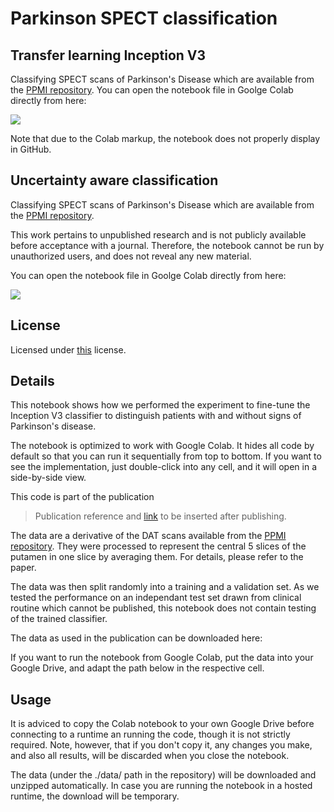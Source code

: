 # Parkinson SPECT classification

## Transfer learning Inception V3
Classifying SPECT scans of Parkinson's Disease which are available from the [PPMI repository](https://www.ppmi-info.org/access-data-specimens/download-data/). You can open the notebook file in Goolge Colab directly from here:

[<img src="https://colab.research.google.com/assets/colab-badge.svg">](https://colab.research.google.com/github/mtwenzel/parkinson-classification/blob/master/PPMI-InceptionV3.ipynb)

Note that due to the Colab markup, the notebook does not properly display in GitHub.

## Uncertainty aware classification
Classifying SPECT scans of Parkinson's Disease which are available from the [PPMI repository](https://www.ppmi-info.org/access-data-specimens/download-data/). 

This work pertains to unpublished research and is not publicly available before acceptance with a journal. Therefore, the notebook cannot be run by unauthorized users, and does not reveal any new material.

You can open the notebook file in Goolge Colab directly from here:

[<img src="https://colab.research.google.com/assets/colab-badge.svg">](https://colab.research.google.com/github/mtwenzel/parkinson-classification/blob/master/PPMI_Uncertainty.ipynb)

## License
Licensed under [this](LICENSE) license.

## Details
This notebook shows how we performed the experiment to fine-tune the Inception V3 classifier to distinguish patients with and without signs of Parkinson's disease.

The notebook is optimized to work with Google Colab. It hides all code by default so that you can run it sequentially from top to bottom. If you want to see the implementation, just double-click into any cell, and it will open in a side-by-side view.

This code is part of the publication 
> Publication reference and [link](dummy-link-not-working-yet) to be inserted after publishing.

The data are a derivative of the DAT scans available from the [PPMI repository](https://www.ppmi-info.org/access-data-specimens/download-data/). They were processed to represent the central 5 slices of the putamen in one slice by averaging them. For details, please refer to the paper.

The data was then split randomly into a training and a validation set. As we tested the performance on an independant test set drawn from clinical routine which cannot be published, this notebook does not contain testing of the trained classifier.

The data as used in the publication can be downloaded here:

If you want to run the notebook from Google Colab, put the data into your Google Drive, and adapt the path below in the respective cell.

## Usage
It is adviced to copy the Colab notebook to your own Google Drive before connecting to a runtime an running the code, though it is not strictly required. Note, however, that if you don't copy it, any changes you make, and also all results, will be discarded when you close the notebook.

The data (under the ./data/ path in the repository) will be downloaded and unzipped automatically. In case you are running the notebook in a hosted runtime, the download will be temporary.
